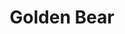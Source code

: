 ---
title: "Golden Bear"
url: /camilo-ponce-enriquez/golden-bear/
shop: reparación de automóviles
---